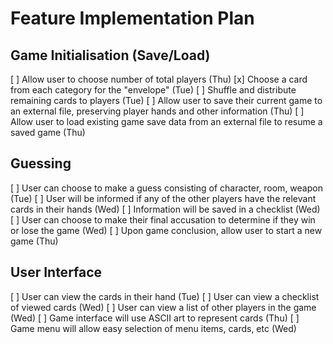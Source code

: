 # Feature Implementation Plan

## Game Initialisation (Save/Load)
[ ] Allow user to choose number of total players (Thu)
[x] Choose a card from each category for the "envelope" (Tue)
[ ] Shuffle and distribute remaining cards to players (Tue)
[ ] Allow user to save their current game to an external file, preserving player hands and other information (Thu)
[ ] Allow user to load existing game save data from an external file to resume a saved game (Thu)

## Guessing
[ ] User can choose to make a guess consisting of character, room, weapon (Tue)
[ ] User will be informed if any of the other players have the relevant cards in their hands (Wed)
[ ] Information will be saved in a checklist (Wed)
[ ] User can choose to make their final accusation to determine if they win or lose the game (Wed)
[ ] Upon game conclusion, allow user to start a new game (Thu)

## User Interface
[ ] User can view the cards in their hand (Tue)
[ ] User can view a checklist of viewed cards (Wed)
[ ] User can view a list of other players in the game (Wed)
[ ] Game interface will use ASCII art to represent cards (Thu)
[ ] Game menu will allow easy selection of menu items, cards, etc (Wed)